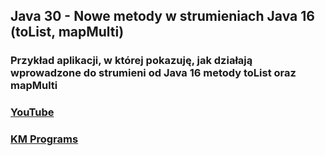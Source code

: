 ## Java 30 - Nowe metody w strumieniach Java 16 (toList, mapMulti)

### Przykład aplikacji, w której pokazuję, jak działają wprowadzone do strumieni od Java 16 metody toList oraz mapMulti

### [YouTube](https://www.youtube.com/watch?v=t-HPaF9Tp7c&list=PLCXqHvi_kahzG6YsoZrYQ6N4RLLkGJu7N&index=30)
### [KM Programs](https://km-programs.pl/)